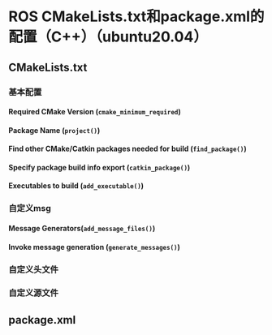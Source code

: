 # ROS CMakeLists.txt和package.xml的配置（C++）（ubuntu20.04）

## CMakeLists.txt

### 基本配置

#### Required CMake Version (`cmake_minimum_required`)

#### **Package Name** (`project()`)

#### Find other CMake/Catkin packages needed for build (`find_package()`)

#### **Specify package build info export** (`catkin_package()`)

#### **Executables to build** (`add_executable()`)

### 自定义msg

#### Message Generators(`add_message_files()`)

#### Invoke message generation (`generate_messages()`)

### 自定义头文件



### 自定义源文件



## package.xml

